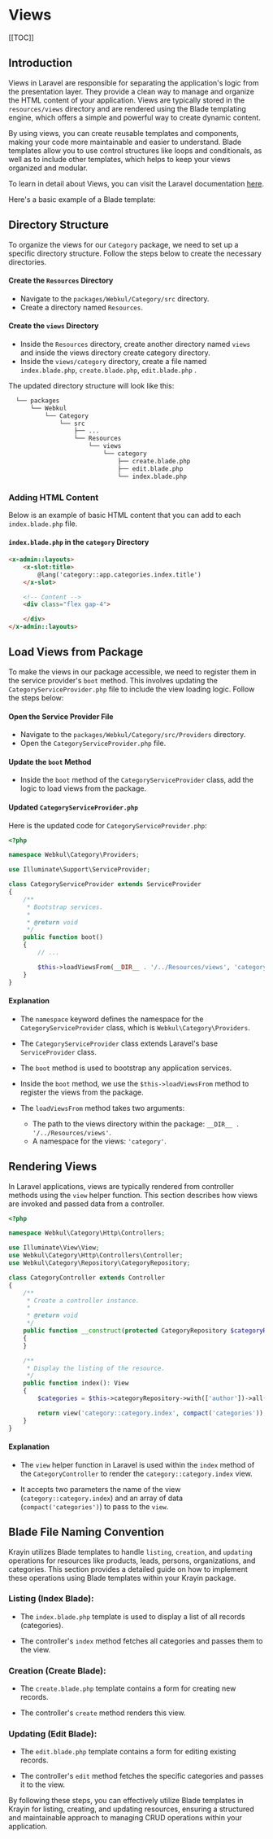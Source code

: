 # Views

[[TOC]]

## Introduction

Views in Laravel are responsible for separating the application's logic from the presentation layer. They provide a clean way to manage and organize the HTML content of your application. Views are typically stored in the `resources/views` directory and are rendered using the Blade templating engine, which offers a simple and powerful way to create dynamic content.

By using views, you can create reusable templates and components, making your code more maintainable and easier to understand. Blade templates allow you to use control structures like loops and conditionals, as well as to include other templates, which helps to keep your views organized and modular.

To learn in detail about Views, you can visit the Laravel documentation [here](https://laravel.com/docs/11.x/views).

Here's a basic example of a Blade template:

## Directory Structure

To organize the views for our `Category` package, we need to set up a specific directory structure. Follow the steps below to create the necessary directories.

#### Create the `Resources` Directory

- Navigate to the `packages/Webkul/Category/src` directory.
- Create a directory named `Resources`.

#### Create the `views` Directory

- Inside the `Resources` directory, create another directory named `views` and inside the views directory create category directory.
- Inside the `views/category` directory, create a file named `index.blade.php`, `create.blade.php`, `edit.blade.php` .

The updated directory structure will look like this:

```bash
  └── packages
      └── Webkul
          └── Category
              └── src
                  ├── ...
                  └── Resources
                      └── views
                          └── category
                              ├── create.blade.php
                              ├── edit.blade.php
                              └── index.blade.php
  ```

### Adding HTML Content

Below is an example of basic HTML content that you can add to each `index.blade.php` file.

#### `index.blade.php` in the `category` Directory

```html
<x-admin::layouts>
    <x-slot:title>
        @lang('category::app.categories.index.title')
    </x-slot>

    <!-- Content -->
    <div class="flex gap-4">

    </div>
</x-admin::layouts>
```

## Load Views from Package

To make the views in our package accessible, we need to register them in the service provider's `boot` method. This involves updating the `CategoryServiceProvider.php` file to include the view loading logic. Follow the steps below:

#### Open the Service Provider File

- Navigate to the `packages/Webkul/Category/src/Providers` directory.
- Open the `CategoryServiceProvider.php` file.

#### Update the `boot` Method

- Inside the `boot` method of the `CategoryServiceProvider` class, add the logic to load views from the package.

#### Updated `CategoryServiceProvider.php`

Here is the updated code for `CategoryServiceProvider.php`:

```php
<?php

namespace Webkul\Category\Providers;

use Illuminate\Support\ServiceProvider;

class CategoryServiceProvider extends ServiceProvider
{
    /**
     * Bootstrap services.
     *
     * @return void
     */
    public function boot()
    {
        // ... 

        $this->loadViewsFrom(__DIR__ . '/../Resources/views', 'category');
    }
}
```

#### Explanation

- The `namespace` keyword defines the namespace for the `CategoryServiceProvider` class, which is `Webkul\Category\Providers`.
- The `CategoryServiceProvider` class extends Laravel's base `ServiceProvider` class.
- The `boot` method is used to bootstrap any application services.
- Inside the `boot` method, we use the `$this->loadViewsFrom` method to register the views from the package.
- The `loadViewsFrom` method takes two arguments:

    - The path to the views directory within the package: `__DIR__ . '/../Resources/views'`.
    - A namespace for the views: `'category'`.

## Rendering Views

In Laravel applications, views are typically rendered from controller methods using the `view` helper function. This section describes how views are invoked and passed data from a controller.

```php
<?php

namespace Webkul\Category\Http\Controllers;

use Illuminate\View\View;
use Webkul\Category\Http\Controllers\Controller;
use Webkul\Category\Repository\CategoryRepository;

class CategoryController extends Controller
{
    /**
     * Create a controller instance.
     * 
     * @return void
     */
    public function __construct(protected CategoryRepository $categoryRepository)
    {
    }

    /**
     * Display the listing of the resource.
     */
    public function index(): View
    {
        $categories = $this->categoryRepository->with(['author'])->all();

        return view('category::category.index', compact('categories'));
    }
}
```

#### Explanation

- The `view` helper function in Laravel is used within the `index` method of the `CategoryController` to render the `category::category.index` view.

- It accepts two parameters the name of the view (`category::category.index`) and an array of data (`compact('categories')`) to pass to the `view`.

## Blade File Naming Convention

Krayin utilizes Blade templates to handle `listing`, `creation`, and `updating` operations for resources like products, leads, persons, organizations, and categories. This section provides a detailed guide on how to implement these operations using Blade templates within your Krayin package.

### Listing (Index Blade):

- The `index.blade.php` template is used to display a list of all records (categories).

- The controller's `index` method fetches all categories and passes them to the view.

### Creation (Create Blade):

- The `create.blade.php` template contains a form for creating new records.

- The controller's `create` method renders this view.

### Updating (Edit Blade):

- The `edit.blade.php` template contains a form for editing existing records.

- The controller's `edit` method fetches the specific categories and passes it to the view.

By following these steps, you can effectively utilize Blade templates in Krayin for listing, creating, and updating resources, ensuring a structured and maintainable approach to managing CRUD operations within your application.
